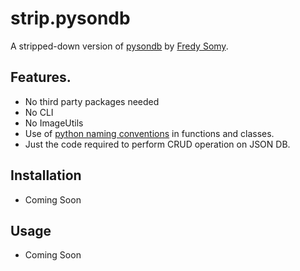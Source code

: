 # strip.pysondb

A stripped-down version of [pysondb](https://github.com/fredysomy/pysonDB) by [Fredy Somy](https://github.com/fredysomy).

## Features.
 - No third party packages needed
 - No CLI
 - No ImageUtils
 - Use of [python naming conventions](https://www.python.org/dev/peps/pep-0008/#function-and-variable-names) in functions and classes.
 - Just the code required to perform CRUD operation on JSON DB.

## Installation
 - Coming Soon

## Usage
 - Coming Soon
